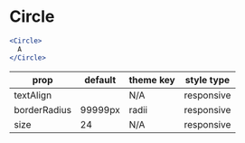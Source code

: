 # Circle

```.jsx
<Circle>
  A
</Circle>
```

prop | default | theme key | style type
---|---|---|---
textAlign |  | N/A | responsive
borderRadius | 99999px | radii | responsive
size | 24 | N/A | responsive